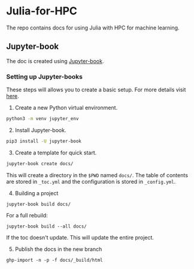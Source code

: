 # Julia-for-HPC
The repo contains docs for using Julia with HPC for machine learning.

## Jupyter-book
The doc is created using [Jupyter-book](https://jupyterbook.org/en/stable/intro.html).

### Setting up Jupyter-books
These steps will allows you to create a basic setup. For more details visit [here](https://jupyterbook.org/en/stable/start/your-first-book.html). 
1. Create a new Python virtual environment.

```sh
python3 -m venv jupyter_env
```

2. Install Jupyter-book.
```sh
pip3 install -U jupyter-book
```

3. Create a template for quick start.
```sh
jupyter-book create docs/
```
This will create a directory in the ```$PWD``` named ```docs/```. The table of contents are stored in ```_toc.yml``` and the configuration is stored in ```_config.yml```.

4. Building a project

```
jupyter-book build docs/
```

For a full rebuild:

```
jupyter-book build --all docs/
```

If the toc doesn't update. This will update the entire project.

5. Publish the docs in the new branch

```
ghp-import -n -p -f docs/_build/html
```
